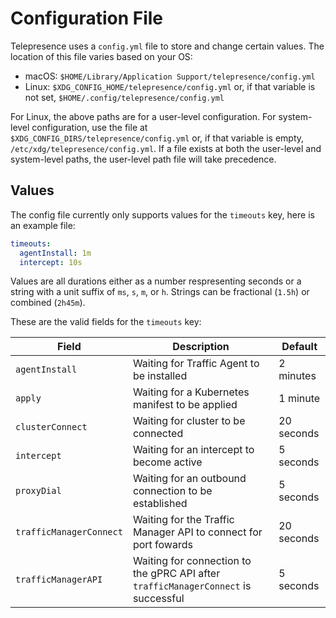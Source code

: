 # Configuration File

Telepresence uses a `config.yml` file to store and change certain values.  The location of this file varies based on your OS:

* macOS: `$HOME/Library/Application Support/telepresence/config.yml`
* Linux: `$XDG_CONFIG_HOME/telepresence/config.yml` or, if that variable is not set, `$HOME/.config/telepresence/config.yml`

For Linux, the above paths are for a user-level configuration. For system-level configuration, use the file at `$XDG_CONFIG_DIRS/telepresence/config.yml` or, if that variable is empty, `/etc/xdg/telepresence/config.yml`.  If a file exists at both the user-level and system-level paths, the user-level path file will take precedence.

## Values

The config file currently only supports values for the `timeouts` key, here is an example file:

```yaml
timeouts:
  agentInstall: 1m
  intercept: 10s
```

Values are all durations either as a number respresenting seconds or a string with a unit suffix of `ms`, `s`, `m`, or `h`.  Strings can be fractional (`1.5h`) or combined (`2h45m`).

These are the valid fields for the `timeouts` key:

|Field|Description|Default|
|---|---|---|
|`agentInstall`|Waiting for Traffic Agent to be installed|2 minutes|
|`apply`|Waiting for a Kubernetes manifest to be applied|1 minute|
|`clusterConnect`|Waiting for cluster to be connected|20 seconds|
|`intercept`|Waiting for an intercept to become active|5 seconds|
|`proxyDial`|Waiting for an outbound connection to be established|5 seconds|
|`trafficManagerConnect`|Waiting for the Traffic Manager API to connect for port fowards|20 seconds|
|`trafficManagerAPI`|Waiting for connection to the gPRC API after `trafficManagerConnect` is successful|5 seconds|